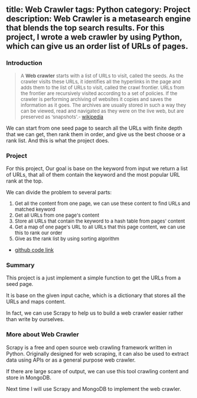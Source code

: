title: Web Crawler
tags: Python
category: Project
description: Web Crawler is a metasearch engine that blends the top search results. For this project, I wrote a web crawler by using Python, which can give us an order list of URLs of pages.
---

### Introduction
> <font size=2><p>A <strong>Web crawler</strong> starts with a list of URLs to visit, called the seeds. As the crawler visits these URLs, it identifies all the hyperlinks in the page and adds them to the list of URLs to visit, called the crawl frontier. URLs from the frontier are recursively visited according to a set of policies. If the crawler is performing archiving of websites it copies and saves the information as it goes. The archives are usually stored in such a way they can be viewed, read and navigated as they were on the live web, but are preserved as ‘snapshots'.- [wikipedia](https://en.wikipedia.org/wiki/Web_crawler)</p></font>

<p>We can start from one seed page to search all the URLs with finite depth that we can get, then rank them in order, and give us the best choose or a rank list. And this is what the project does.
</p>


### Project
<p>For this project, Our goal is base on the keyword from input we return a list of URLs, that all of them contain the keyword and the most popular URL rank at the top.
<p>We can divide the problem to several parts:
<font size=2><ol>
<li>Get all the content from one page, we can use these content to find URLs and matched keyword</li>
<li>Get all URLs from one page's content</li>
<li>Store all URLs that contain the keyword to a hash table from pages' content</li>
<li>Get a map of one page's URL to all URLs that this page content, we can use this to rank our order</li>
<li>Give as the rank list by using sorting algorithm</li>
</ol></font>


- [github code link](https://github.com/zhaot777/PythonWebCrawler)

### Summary
<p> This project is a just implement a simple function to get the URLs from a seed page.
<p> It is base on the given input cache, which is a dictionary that stores all the URLs and maps content.
<p>In fact, we can use Scrapy to help us to build a web crawler easier rather than write by ourselves.


### More about Web Crawler


<p>Scrapy is a free and open source web crawling framework written in Python. Originally designed for web scraping, it can also be used to extract data using APIs or as a general purpose web crawler.  
<p> If there are large scare of output, we can use this tool crawling content and store in MongoDB.
<p> Next time I will use Scrapy and MongoDB to implement the web crawler.
